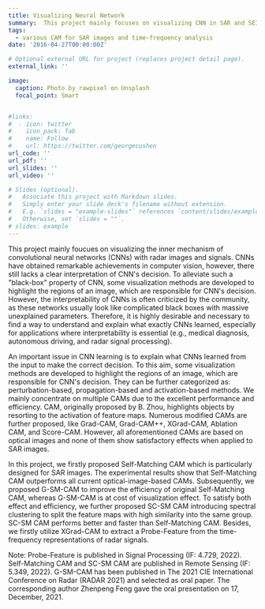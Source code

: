 ```yaml
---
title: Visualizing Neural Network
summary:  This project mainly focuses on visualizing CNN in SAR and SEI scenarios.
tags:
  - various CAM for SAR images and time-frequency analysis
date: '2016-04-27T00:00:00Z'

# Optional external URL for project (replaces project detail page).
external_link: ''

image:
  caption: Photo by rawpixel on Unsplash
  focal_point: Smart


#links:
#  - icon: twitter
#    icon_pack: fab
#    name: Follow
#    url: https://twitter.com/georgecushen
url_code: ''
url_pdf: ''
url_slides: ''
url_video: ''

# Slides (optional).
#   Associate this project with Markdown slides.
#   Simply enter your slide deck's filename without extension.
#   E.g. `slides = "example-slides"` references `content/slides/example-slides.md`.
#   Otherwise, set `slides = ""`.
# slides: example
---
```


This project mainly foucues on visualizing the inner mechanism of convolutional neural networks (CNNs) with radar images and signals. CNNs have obtained remarkable achievements in computer vision, however, there still lacks a clear interpretation of CNN's decision. To alleviate such a "black-box" property of CNN, some visualization methods are developed to highlight the regions of an image, which are responsible for
CNN's decision. However, the interpretability of
CNNs is often criticized by the community, as these networks usually look like complicated
black boxes with massive unexplained parameters. Therefore, it is highly desirable
and necessary to find a way to understand and explain what exactly CNNs learned, especially for applications where interpretability is essential (e.g., medical diagnosis,
autonomous driving, and radar signal processing).

An important issue in CNN learning is to explain what CNNs learned from the input to make the correct decision. To this aim, some visualization methods are developed to highlight the regions of an image, which are responsible for
CNN's decision. They can be further categorized as: perturbation-based, propagation-based
and activation-based methods. We mainly concentrate on multiple CAMs due to the excellent performance and efficiency. CAM, originally proposed by B. Zhou, highlights objects by resorting to the activation of feature maps. Numerous modified CAMs are further
proposed, like Grad-CAM, Grad-CAM++, XGrad-CAM, Ablation CAM, and Score-CAM. However, all aforementioned CAMs are based on optical images and none of them show satisfactory effects when applied to SAR images.

In this project, we firstly proposed Self-Matching CAM which is particularly designed for SAR images. The experimental results show that Self-Matching CAM outperforms all current optical-image-based CAMs. Subsequently, we proposed
G-SM-CAM to improve the efficiency of original Self-Matching CAM, whereas G-SM-CAM is at cost of visualization effect. To satisfy both effect and efficiency, we  further proposed SC-SM CAM introducing spectral clustering to split the feature maps with high similarity into the same group. SC-SM CAM performs better and faster than Self-Matching CAM.
Besides, we firstly utilize XGrad-CAM to extract a Probe-Feature from the time-frequency representations of radar signals.

Note: 
Probe-Feature is published in Signal Processing (IF: 4.729, 2022).
Self-Matching CAM and SC-SM CAM are published in Remote Sensing (IF: 5.349, 2022).
G-SM-CAM has been published in The 2021 CIE International Conference on Radar (RADAR 2021) and selected as oral paper. The corresponding author Zhenpeng Feng gave the oral presentation on 17, December, 2021.